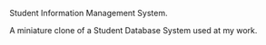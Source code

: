 Student Information Management System.

A miniature clone of a Student Database System used at my work.
